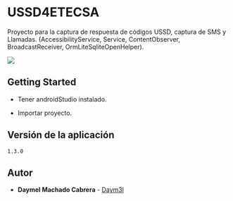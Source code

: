 # USSD4ETECSA
Proyecto para la captura de respuesta de códigos USSD, captura de SMS y Llamadas. (AccessibilityService, Service, ContentObserver, BroadcastReceiver, OrmLiteSqliteOpenHelper).

![](https://github.com/Daym3l/USSD4ETECSA/blob/master/sample_img/principal.png)

## Getting Started

* Tener androidStudio instalado.

* Importar proyecto.

## Versión de la aplicación
```1.3.0```

## Autor

* **Daymel Machado Cabrera** - [Daym3l](https://github.com/Daym3l)
